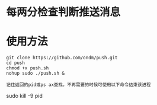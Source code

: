 # 每两分检查判断推送消息

# 使用方法

```
git clone https://github.com/ondm/push.git
cd push
chmod +x push.sh
nohup sudo ./push.sh &

记住返回的pid或ps ax查找，不再需要的时候可使用以下命令结束该进程
```
sudo kill -9 pid
```
